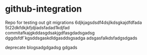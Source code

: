 # github-integration
Repo for testing out git migrations
6djkjagsdsdf4dsjlkdsgkajdfdfada
5t22dkfdkjkfjdjiadsfadad1kdjfad
commitafkajgkddasgdsakjgdfasgdadsgadsg
dggdsfdf`kgsddsgaskdldgasddsgsadga
adsgasfalkdsfadgsdgads

deprecate blogsadgdgadsg
gdgads
